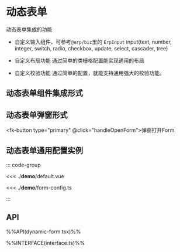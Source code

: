 
# 动态表单
动态表单集成的功能
- 自定义输入组件，可参考`@erp/biz`里的 `ErpInput`
  input(text, number, integer, switch, radio, checkbox, update, select, cascader, tree)

- 自定义布局功能
  通过简单的类栅格配置能实现通用的布局

- 自定义校验功能
  通过简单的配置，就能支持通用强大的校验功能。


## 动态表单组件集成形式
<Demo1 />

## 动态表单弹窗形式

<fk-button type="primary" @click="handleOpenForm">弹窗打开Form</fk-button>

## 动态表单通用配置实例

::: code-group

<<< ./__demo__/default.vue

<<< ./__demo__/form-config.ts

:::

## API

%%API(dynamic-form.tsx)%%

%%INTERFACE(interface.ts)%%


<script lang="ts" setup>
import { pop, DynamicForm } from '@erp/biz';
import Demo1 from './__demo__/default.vue';
import { config } from './__demo__/form-config';
import { cloneDeep } from 'lodash-es';

const handleOpenForm = () => {
  pop.createModal(DynamicForm, {config: cloneDeep(config)}, {
    title: '新建订单', fullscreen: true, bodyClass: 'form-modal-container'}).then(res => {
    console.log('handleOpenForm >> ', res);
  })
}

</script>
<style lang="scss">
.form-modal-container {
  padding: 0;
  display: flex;
  .dynamic-form {
    height: initial;
  }
}

.vp-doc .vxe-table tr {
   border: initial;
}
.vp-doc .vxe-table th, .vp-doc .vxe-table td {
   border: initial;
}
.vp-doc .vxe-table table {
   display: table;
}
.vp-doc .vxe-table tr:nth-child(2n) {
  background-color: initial;
}

</style>
